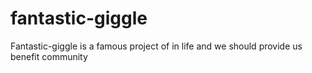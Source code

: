 # fantastic-giggle
Fantastic-giggle is a famous project of in life and we should provide us benefit community
